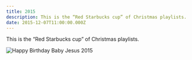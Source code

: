 ```yaml
---
title: 2015
description: This is the “Red Starbucks cup” of Christmas playlists.
date: 2015-12-07T11:00:00.000Z
---
```


This is the “Red Starbucks cup” of Christmas playlists.

![Happy Birthday Baby Jesus 2015](2015.jpg)